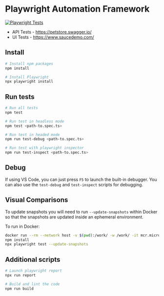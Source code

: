 # Playwright Automation Framework

[![Playwright Tests](https://github.com/charles-nwokotubo/playwright-automation-framework/actions/workflows/playwright.yml/badge.svg)](https://github.com/charles-nwokotubo/playwright-automation-framework/actions/workflows/playwright.yml)

- API Tests - https://petstore.swagger.io/
- UI Tests - https://www.saucedemo.com/

## Install

```bash
# Install npm packages
npm install

# Install Playwright
npx playwright install
```

## Run tests

```bash
# Run all tests
npm test

# Run test in headless mode
npm test <path-to.spec.ts>

# Run test in headed mode
npm run test-debug <path-to.spec.ts>

# Run test with playwright inspector
npm run test-inspect <path-to.spec.ts>
```

## Debug

If using VS Code, you can just press `F5` to launch the built-in debugger. You can also use the `test-debug` and `test-inspect` scripts for debugging.

## Visual Comparisons

To update snapshots you will need to run `--update-snapshots` within Docker so that the snapshots are updated inside an ephemeral environment.

To run in Docker:

```bash
docker run --rm --network host -v $(pwd):/work/ -w /work/ -it mcr.microsoft.com/playwright /bin/bash
npm install
npx playwright test --update-snapshots
```

## Additional scripts

```bash
# Launch playwright report
npx run report

# Build and lint the code
npm run build
